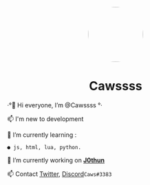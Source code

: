 <p align="center">    
    <img style="border-radius: 100px" width="128" height="128" src="https://avatars.githubusercontent.com/u/101475357?v=4">
</p>
<h1 align="center">Cawssss</h1>

·°👋 Hi everyone, I’m @Cawssss °·

📫 I'm new to development

🌱 I’m currently learning :
    
    ● js, html, lua, python.

🔭 I’m currently working on **[J0thun](https://github.com/J0thun/J0thun)**

📫 Contact [Twitter](https://twitter.com/CawsEz), [Discord](https://discord.com/users/471779534837121044)`Caws#3383`





